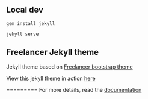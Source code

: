 ## Local dev

`gem install jekyll`

`jekyll serve`


## Freelancer Jekyll theme

Jekyll theme based on [Freelancer bootstrap theme ](http://startbootstrap.com/template-overviews/freelancer/)

View this jekyll theme in action [here](https://jeromelachaud.github.io/freelancer-theme)

=========
For more details, read the [documentation](http://jekyllrb.com/)
